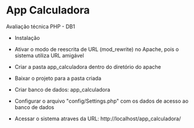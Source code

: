 # App Calculadora
Avaliação técnica PHP - DB1

- Instalação

- Ativar o modo de reescrita de URL (mod_rewrite) no Apache, pois o sistema utiliza URL amigável
- Criar a pasta app_calculadora dentro do diretório do apache
- Baixar o projeto para a pasta criada
- Criar banco de dados: app_calculadora
- Configurar o arquivo "config/Settings.php" com os dados de acesso ao banco de dados
- Acessar o sistema atraves da URL: http://localhost/app_calculadora/